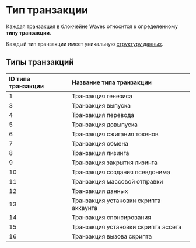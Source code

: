 # Тип транзакции

Каждая транзакция в блокчейне Waves относится к определенному **типу транзакции**.

Каждый тип транзакции имеет уникальную [структуру данных](/blockchain/transaction-type-data-structure.md).

## Типы транзакций

| ID типа транзакции | Название типа транзакции |
| :--- | :--- |
| 1 | Транзакция генезиса |
| 3 | Транзакция выпуска |
| 4 | Транзакция перевода |
| 5 | Транзакция довыпуска |
| 6 | Транзакция сжигания токенов |
| 7 | Транзакция обмена |
| 8 | Транзакция лизинга |
| 9 | Транзакция закрытия лизинга |
| 10 | Транзакция создания псевдонима |
| 11 | Транзакция массовой отправки |
| 12 | Транзакция данных |
| 13 | Транзакция установки скрипта аккаунта |
| 14 | Транзакция спонсирования |
| 15 | Транзакция установки скрипта ассета |
| 16 | Транзакция вызова скрипта |